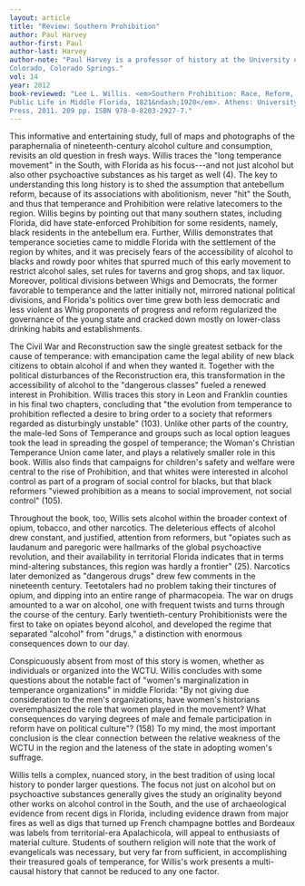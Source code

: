 ```yaml
---
layout: article
title: "Review: Southern Prohibition"
author: Paul Harvey
author-first: Paul
author-last: Harvey
author-note: "Paul Harvey is a professor of history at the University of
Colorado, Colorado Springs."
vol: 14
year: 2012
book-reviewed: "Lee L. Willis. <em>Southern Prohibition: Race, Reform, and
Public Life in Middle Florida, 1821&ndash;1920</em>. Athens: University of Georgia 
Press, 2011. 209 pp. ISBN 978-0-8203-2927-7."
---
```


This informative and entertaining study, full of maps and photographs of
the paraphernalia of nineteenth-century alcohol culture and consumption,
revisits an old question in fresh ways. Willis traces the "long
temperance movement" in the South, with Florida as his focus---and not
just alcohol but also other psychoactive substances as his target as
well (4). The key to understanding this long history is to shed the
assumption that antebellum reform, because of its associations with
abolitionism, never "hit" the South, and thus that temperance and
Prohibition were relative latecomers to the region. Willis begins by
pointing out that many southern states, including Florida, did have
state-enforced Prohibition for some residents, namely, black residents
in the antebellum era. Further, Willis demonstrates that temperance
societies came to middle Florida with the settlement of the region by
whites, and it was precisely fears of the accessibility of alcohol to
blacks and rowdy poor whites that spurred much of this early movement to
restrict alcohol sales, set rules for taverns and grog shops, and tax
liquor. Moreover, political divisions between Whigs and Democrats, the
former favorable to temperance and the latter initially not, mirrored
national political divisions, and Florida's politics over time grew both
less democratic and less violent as Whig proponents of progress and
reform regularized the governance of the young state and cracked down
mostly on lower-class drinking habits and establishments. 

The Civil War and Reconstruction saw the single greatest setback for the
cause of temperance: with emancipation came the legal ability of new
black citizens to obtain alcohol if and when they wanted it. Together
with the political disturbances of the Reconstruction era, this
transformation in the accessibility of alcohol to the "dangerous
classes" fueled a renewed interest in Prohibition. Willis traces this
story in Leon and Franklin counties in his final two chapters,
concluding that "the evolution from temperance to prohibition reflected
a desire to bring order to a society that reformers regarded as
disturbingly unstable" (103). Unlike other parts of the country, the
male-led Sons of Temperance and groups such as local option leagues took
the lead in spreading the gospel of temperance; the Woman's Christian
Temperance Union came later, and plays a relatively smaller role in this
book. Willis also finds that campaigns for children's safety and welfare
were central to the rise of Prohibition, and that whites were interested
in alcohol control as part of a program of social control for blacks,
but that black reformers "viewed prohibition as a means to social
improvement, not social control" (105).

Throughout the book, too, Willis sets alcohol within the broader context
of opium, tobacco, and other narcotics. The deleterious effects of
alcohol drew constant, and justified, attention from reformers, but
"opiates such as laudanum and paregoric were hallmarks of the global
psychoactive revolution, and their availability in territorial Florida
indicates that in terms mind-altering substances, this region was hardly
a frontier" (25). Narcotics later demonized as "dangerous drugs" drew
few comments in the nineteenth century. Teetotalers had no problem
taking their tinctures of opium, and dipping into an entire range of
pharmacopeia. The war on drugs amounted to a war on alcohol, one with
frequent twists and turns through the course of the century. Early
twentieth-century Prohibitionists were the first to take on opiates
beyond alcohol, and developed the regime that separated "alcohol" from
"drugs," a distinction with enormous consequences down to our day. 

Conspicuously absent from most of this story is women, whether as
individuals or organized into the WCTU. Willis concludes with some
questions about the notable fact of "women's marginalization in
temperance organizations" in middle Florida: "By not giving due
consideration to the men's organizations, have women's historians
overemphasized the role that women played in the movement? What
consequences do varying degrees of male and female participation in
reform have on political culture"? (158) To my mind, the most important
conclusion is the clear connection between the relative weakness of the
WCTU in the region and the lateness of the state in adopting women's
suffrage. 

Willis tells a complex, nuanced story, in the best tradition of using
local history to ponder larger questions. The focus not just on alcohol
but on psychoactive substances generally gives the study an originality
beyond other works on alcohol control in the South, and the use of
archaeological evidence from recent digs in Florida, including evidence
drawn from major fires as well as digs that turned up French champagne
bottles and Bordeaux was labels from territorial-era Apalachicola, will
appeal to enthusiasts of material culture. Students of southern religion
will note that the work of evangelicals was necessary, but very far from
sufficient, in accomplishing their treasured goals of temperance, for
Willis's work presents a multi-causal history that cannot be reduced to
any one factor. 

